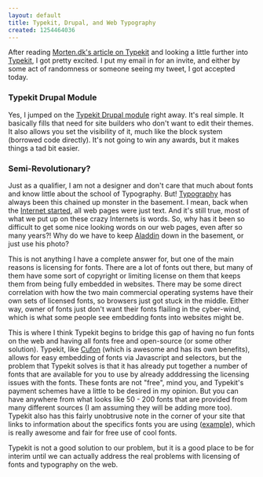 ```yaml
---
layout: default
title: Typekit, Drupal, and Web Typography
created: 1254464036
---
```

After reading [Morten.dk's article on Typekit](http://morten.dk/blog/typekit-awes%C3%B6me) and looking a little further into [Typekit](http://typekit.com/), I got pretty excited.  I put my email in for an invite, and either by some act of randomness or someone seeing my tweet, I got accepted today.

### Typekit Drupal Module ###

Yes, I jumped on the [Typekit Drupal module](http://drupal.org/project/typekit) right away.  It's real simple.  It basically fills that need for site builders who don't want to edit their themes.  It also allows you set the visibility of it, much like the block system (borrowed code directly).  It's not going to win any awards, but it makes things a tad bit easier.

### Semi-Revolutionary? ###

Just as a qualifier, I am not a designer and don't care that much about fonts and know little about the school of Typography.  But! [Typography](http://en.wikipedia.org/wiki/Web_typography) has always been this chained up monster in the basement.  I mean, back when the [Internet started](http://en.wikipedia.org/wiki/Al_Gore_and_information_technology), all web pages were just text.  And it's still true, most of what we put up on these crazy Internets is words.  So, why has it been so difficult to get some nice looking words on our web pages, even after so many years?!  Why do we have to keep [Aladdin](http://www.urbanfonts.com/fonts/Aladdin.htm) down in the basement, or just use his photo?

This is not anything I have a complete answer for, but one of the main reasons is licensing for fonts.  There are a lot of fonts out there, but many of them have some sort of copyright or limiting license on them that keeps them from being fully embedded in websites.  There may be some direct correlation with how the two main commercial operating systems have their own sets of licensed fonts, so browsers just got stuck in the middle.  Either way, owner of fonts just don't want their fonts flailing in the cyber-wind, which is what some people see embedding fonts into websites might be.

This is where I think Typekit begins to bridge this gap of having no fun fonts on the web and having all fonts free and open-source (or some other solution).  Typekit, like [Cufon](http://wiki.github.com/sorccu/cufon/) (which is awesome and has its own benefits), allows for easy embedding of fonts via Javascript and selectors, but the problem that Typekit solves is that it has already put together a number of fonts that are available for you to use by already adddressing the licensing issues with the fonts.  These fonts are not "free", mind you, and Typekit's payment schemes have a little to be desired in my opinion.  But you can have anywhere from what looks like 50 - 200 fonts that are provided from many different sources (I am assuming they will be adding more too).  Typekit also has this fairly unobtrusive note in the corner of your site that links to information about the specifics fonts you are using ([example](http://typekit.com/colophons/bnl8dpi)), which is really awesome and fair for free use of cool fonts.

Typekit is not a good solution to our problem, but it is a good place to be for interim until we can actually address the real problems with licensing of fonts and typography on the web.

